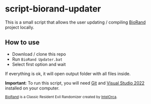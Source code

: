 # script-biorand-updater
This is a small script that allows the user updating / compiling [BioRand](https://github.com/IntelOrca/biorand) project locally.

## How to use
- Download / clone this repo
- Run `BioRand Updater.bat`
- Select first option and wait

If everything is ok, it will open output folder with all files inside.

__Important__: To run this script, you will need [Git](https://git-scm.com/) and [Visual Studio 2022](https://visualstudio.microsoft.com/vs/) installed on your computer.
<br>

<sup> [BioRand](https://github.com/IntelOrca/biorand) is a Classic Resident Evil Randomizer created by [IntelOrca](https://github.com/IntelOrca). </sup>

